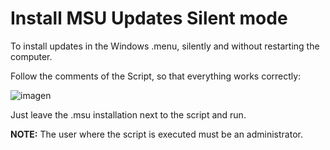 # Install MSU Updates Silent mode
To install updates in the Windows .menu, silently and without restarting the computer.

Follow the comments of the Script, so that everything works correctly:

![imagen](https://user-images.githubusercontent.com/22397967/236474530-a0009215-19e0-4bda-bd46-162f71293b23.png)

Just leave the .msu installation next to the script and run.


<b>NOTE:</b> The user where the script is executed must be an administrator.

